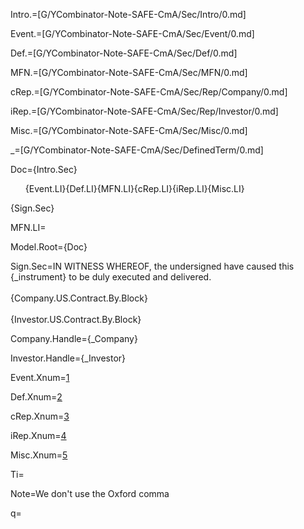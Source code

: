Intro.=[G/YCombinator-Note-SAFE-CmA/Sec/Intro/0.md]

Event.=[G/YCombinator-Note-SAFE-CmA/Sec/Event/0.md]

Def.=[G/YCombinator-Note-SAFE-CmA/Sec/Def/0.md]

MFN.=[G/YCombinator-Note-SAFE-CmA/Sec/MFN/0.md]

cRep.=[G/YCombinator-Note-SAFE-CmA/Sec/Rep/Company/0.md]

iRep.=[G/YCombinator-Note-SAFE-CmA/Sec/Rep/Investor/0.md]

Misc.=[G/YCombinator-Note-SAFE-CmA/Sec/Misc/0.md]

_=[G/YCombinator-Note-SAFE-CmA/Sec/DefinedTerm/0.md]

Doc={Intro.Sec}<ol>{Event.LI}{Def.LI}{MFN.LI}{cRep.LI}{iRep.LI}{Misc.LI}</ol>{Sign.Sec}

MFN.LI=</i>

Model.Root={Doc}

Sign.Sec=IN WITNESS WHEREOF, the undersigned have caused this {_instrument} to be duly executed and delivered.<br><br>{Company.US.Contract.By.Block}<br><br>{Investor.US.Contract.By.Block}
  
Company.Handle={_Company}

Investor.Handle={_Investor}

Event.Xnum=<a href="#Event.Sec">1</a>

Def.Xnum=<a href="#Def.Sec">2</a>

cRep.Xnum=<a href="#cRep.Sec">3</a>

iRep.Xnum=<a href="#iRep.Sec">4</a>

Misc.Xnum=<a href="#Misc.Sec">5</a>

Ti=</i>

Note=We don't use the Oxford comma

q=</i>